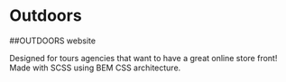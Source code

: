 # Outdoors

##OUTDOORS website

Designed for tours agencies that want to have a great online store front! Made with SCSS using BEM CSS architecture.


